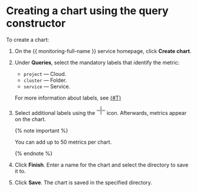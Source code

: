 # Creating a chart using the query constructor

To create a chart:

1. On the {{ monitoring-full-name }} service homepage, click **Create chart**.

1. Under **Queries**, select the mandatory labels that identify the metric:
    - `project` — Cloud.
    - `cluster` — Folder.
    - `service` — Service.

    For more information about labels, see [{#T}](../../concepts/data-model.md)

1. Select additional labels using the ![image](../../_assets/plus-sign.svg) icon. Afterwards, metrics appear on the chart.

    {% note important %}

    You can add up to 50 metrics per chart.

    {% endnote %}

1. Click **Finish**. Enter a name for the chart and select the directory to save it to.

1. Click **Save**. The chart is saved in the specified directory.

